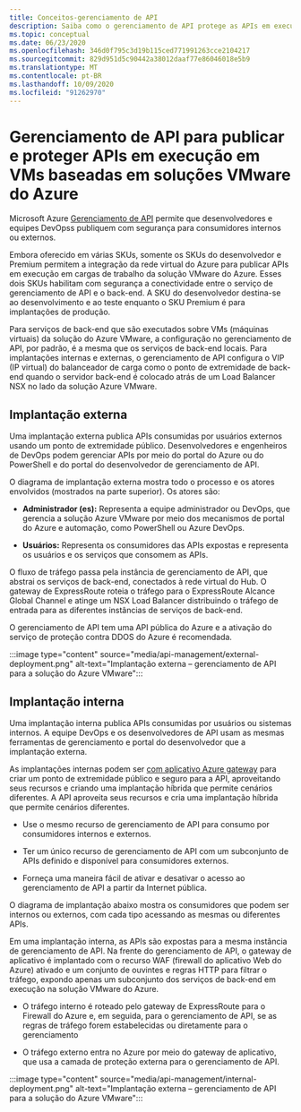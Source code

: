 ```yaml
---
title: Conceitos-gerenciamento de API
description: Saiba como o gerenciamento de API protege as APIs em execução nas VMs (máquinas virtuais) da solução VMware do Azure
ms.topic: conceptual
ms.date: 06/23/2020
ms.openlocfilehash: 346d0f795c3d19b115ced771991263cce2104217
ms.sourcegitcommit: 829d951d5c90442a38012daaf77e86046018e5b9
ms.translationtype: MT
ms.contentlocale: pt-BR
ms.lasthandoff: 10/09/2020
ms.locfileid: "91262970"
---
```

# <a name="api-management-to-publish-and-protect-apis-running-on-azure-vmware-solution-based-vms"></a>Gerenciamento de API para publicar e proteger APIs em execução em VMs baseadas em soluções VMware do Azure

Microsoft Azure [Gerenciamento de API](https://azure.microsoft.com/services/api-management/) permite que desenvolvedores e equipes DevOpss publiquem com segurança para consumidores internos ou externos.

Embora oferecido em várias SKUs, somente os SKUs do desenvolvedor e Premium permitem a integração da rede virtual do Azure para publicar APIs em execução em cargas de trabalho da solução VMware do Azure. Esses dois SKUs habilitam com segurança a conectividade entre o serviço de gerenciamento de API e o back-end. A SKU do desenvolvedor destina-se ao desenvolvimento e ao teste enquanto o SKU Premium é para implantações de produção.

Para serviços de back-end que são executados sobre VMs (máquinas virtuais) da solução do Azure VMware, a configuração no gerenciamento de API, por padrão, é a mesma que os serviços de back-end locais. Para implantações internas e externas, o gerenciamento de API configura o VIP (IP virtual) do balanceador de carga como o ponto de extremidade de back-end quando o servidor back-end é colocado atrás de um Load Balancer NSX no lado da solução Azure VMware.

## <a name="external-deployment"></a>Implantação externa

Uma implantação externa publica APIs consumidas por usuários externos usando um ponto de extremidade público. Desenvolvedores e engenheiros de DevOps podem gerenciar APIs por meio do portal do Azure ou do PowerShell e do portal do desenvolvedor de gerenciamento de API.

O diagrama de implantação externa mostra todo o processo e os atores envolvidos (mostrados na parte superior). Os atores são:

- **Administrador (es):** Representa a equipe administrador ou DevOps, que gerencia a solução Azure VMware por meio dos mecanismos de portal do Azure e automação, como PowerShell ou Azure DevOps.

- **Usuários:**  Representa os consumidores das APIs expostas e representa os usuários e os serviços que consomem as APIs.

O fluxo de tráfego passa pela instância de gerenciamento de API, que abstrai os serviços de back-end, conectados à rede virtual do Hub. O gateway de ExpressRoute roteia o tráfego para o ExpressRoute Alcance Global Channel e atinge um NSX Load Balancer distribuindo o tráfego de entrada para as diferentes instâncias de serviços de back-end.

O gerenciamento de API tem uma API pública do Azure e a ativação do serviço de proteção contra DDOS do Azure é recomendada. 

:::image type="content" source="media/api-management/external-deployment.png" alt-text="Implantação externa – gerenciamento de API para a solução do Azure VMware":::


## <a name="internal-deployment"></a>Implantação interna

Uma implantação interna publica APIs consumidas por usuários ou sistemas internos. A equipe DevOps e os desenvolvedores de API usam as mesmas ferramentas de gerenciamento e portal do desenvolvedor que a implantação externa.

As implantações internas podem ser [com aplicativo Azure gateway](../api-management/api-management-howto-integrate-internal-vnet-appgateway.md) para criar um ponto de extremidade público e seguro para a API, aproveitando seus recursos e criando uma implantação híbrida que permite cenários diferentes.  A API aproveita seus recursos e cria uma implantação híbrida que permite cenários diferentes.

* Use o mesmo recurso de gerenciamento de API para consumo por consumidores internos e externos.

* Ter um único recurso de gerenciamento de API com um subconjunto de APIs definido e disponível para consumidores externos.

* Forneça uma maneira fácil de ativar e desativar o acesso ao gerenciamento de API a partir da Internet pública.

O diagrama de implantação abaixo mostra os consumidores que podem ser internos ou externos, com cada tipo acessando as mesmas ou diferentes APIs.

Em uma implantação interna, as APIs são expostas para a mesma instância de gerenciamento de API. Na frente do gerenciamento de API, o gateway de aplicativo é implantado com o recurso WAF (firewall do aplicativo Web do Azure) ativado e um conjunto de ouvintes e regras HTTP para filtrar o tráfego, expondo apenas um subconjunto dos serviços de back-end em execução na solução VMware do Azure.

* O tráfego interno é roteado pelo gateway de ExpressRoute para o Firewall do Azure e, em seguida, para o gerenciamento de API, se as regras de tráfego forem estabelecidas ou diretamente para o gerenciamento  

* O tráfego externo entra no Azure por meio do gateway de aplicativo, que usa a camada de proteção externa para o gerenciamento de API.


:::image type="content" source="media/api-management/internal-deployment.png" alt-text="Implantação externa – gerenciamento de API para a solução do Azure VMware":::